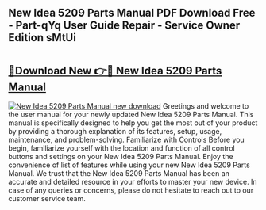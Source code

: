 ## New Idea 5209 Parts Manual PDF Download Free - Part-qYq User Guide Repair - Service Owner Edition sMtUi

# <h2><a href="http://bc45340.oget.top/?id=New+Idea+5209+Parts+Manual">🔗Download New 👉🔴 New Idea 5209 Parts Manual</a></h2>

[![New Idea 5209 Parts Manual new download](https://i.imgur.com/5g1atiW.png)](http://bc45340.oget.top/?id=New+Idea+5209+Parts+Manual)
Greetings and welcome to the user manual for your newly updated New Idea 5209 Parts Manual. This manual is specifically designed to help you get the most out of your product by providing a thorough explanation of its features, setup, usage, maintenance, and problem-solving. Familiarize with Controls Before you begin, familiarize yourself with the location and function of all control buttons and settings on your New Idea 5209 Parts Manual. Enjoy the convenience of list of features while using your new New Idea 5209 Parts Manual. We trust that the New Idea 5209 Parts Manual has been an accurate and detailed resource in your efforts to master your new device. In case of any queries or concerns, please do not hesitate to reach out to our customer service team.
